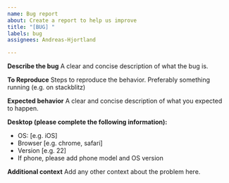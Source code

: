 ```yaml
---
name: Bug report
about: Create a report to help us improve
title: "[BUG] "
labels: bug
assignees: Andreas-Hjortland

---
```


**Describe the bug**
A clear and concise description of what the bug is.

**To Reproduce**
Steps to reproduce the behavior. Preferably something running (e.g. on stackblitz)

**Expected behavior**
A clear and concise description of what you expected to happen.

**Desktop (please complete the following information):**
 - OS: [e.g. iOS]
 - Browser [e.g. chrome, safari]
 - Version [e.g. 22]
- If phone, please add phone model and OS version

**Additional context**
Add any other context about the problem here.
